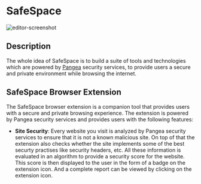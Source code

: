 # SafeSpace

![editor-screenshot](https://github.com/hellskater/safespace/assets/47584722/da2316f1-a1f8-4088-9fe9-a5e54658d047)

## Description

The whole idea of SafeSpace is to build a suite of tools and technologies which are powered by [Pangea](https://pangea.cloud/) security services, to provide users a secure and private environment while browsing the internet.

## SafeSpace Browser Extension

The SafeSpace browser extension is a companion tool that provides users with a secure and private browsing experience. The extension is powered by Pangea security services and provides users with the following features:

- **Site Security**: Every website you visit is analyzed by Pangea security services to ensure that it is not a known malicious site. On top of that the extension also checks whether the site implements some of the best securty practises like security headers, etc. All these information is evaluated in an algorithm to provide a security score for the website. This score is then displayed to the user in the form of a badge on the extension icon. And a complete report can be viewed by clicking on the extension icon.